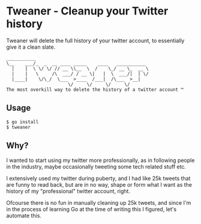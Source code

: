 # Tweaner - Cleanup your Twitter history

Tweaner will delete the full history of your twitter account,
to essentially give it a clean slate.

```
___________
\__    ___/_  _  __ ____ _____    ____   ___________
  |    |  \ \/ \/ // __ \\__  \  /    \_/ __ \_  __ \
  |    |   \     /\  ___/ / __ \|   |  \  ___/|  | \/
  |____|    \/\_/  \___  >____  /___|  /\___  >__|
                       \/     \/     \/     \/
The most overkill way to delete the history of a twitter account ™
```

## Usage

```
$ go install
$ tweaner
```

## Why?

I wanted to start using my twitter more professionally, as in following people in the industry,
maybe occasionally tweeting some tech related stuff etc.

I extensively used my twitter during puberty, and I had like 25k tweets that are funny to read back,
but are in no way, shape or form what I want as the history of my "professional" twitter account, right.

Ofcourse there is no fun in manually cleaning up 25k tweets,
and since I'm in the process of learning Go at the time of writing this I figured, let's automate this.
